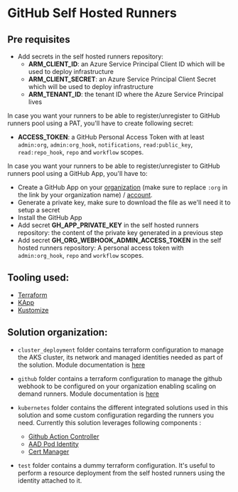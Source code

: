 # GitHub Self Hosted Runners

## Pre requisites

- Add secrets in the self hosted runners repository: 
    - **ARM_CLIENT_ID**: an Azure Service Principal Client ID which will be used to deploy infrastructure
    - **ARM_CLIENT_SECRET**: an Azure Service Principal Client Secret which will be used to deploy infrastructure
    - **ARM_TENANT_ID**: the tenant ID where the Azure Service Principal lives

In case you want your runners to be able to register/unregister to GitHub runners pool using a PAT, you'll have to create following secret: 
    
- **ACCESS_TOKEN**: a GitHub Personal Access Token with at least `admin:org`, `admin:org_hook`, `notifications`, `read:public_key`, `read:repo_hook`, `repo` and `workflow` scopes.

In case you want your runners to be able to register/unregister to GitHub runners pool using a GitHub App, you'll have to:
- Create a GitHub App on your [organization](https://github.com/organizations/:org/settings/apps/new?url=http://github.com/actions-runner-controller/actions-runner-controller&webhook_active=false&public=false&administration=write&organization_self_hosted_runners=write&actions=read&checks=read) (make sure to replace `:org` in the link by your organization name) / [account](https://github.com/settings/apps/new?url=http://github.com/actions-runner-controller/actions-runner-controller&webhook_active=false&public=false&administration=write&actions=read).
- Generate a private key, make sure to download the file as we'll need it to setup a secret
- Install the GitHub App
- Add secret **GH_APP_PRIVATE_KEY** in the self hosted runners repository: the content of the private key generated in a previous step
- Add secret **GH_ORG_WEBHOOK_ADMIN_ACCESS_TOKEN** in the self hosted runners repository: A personal access token with `admin:org_hook`, `repo` and `workflow` scopes.

## Tooling used:
- [Terraform](https://www.terraform.io/)
- [KApp](https://carvel.dev/kapp/)
- [Kustomize](https://kustomize.io/)

## Solution organization:

- `cluster_deployment` folder contains terraform configuration to manage the AKS cluster, its network and managed identities needed as part of the solution. Module documentation is [here](cluster_deployment/module.md)

- `github` folder contains a terraform configuration to manage the github webhook to be configured on your organization enabling scaling on demand runners. Module documentation is [here](github/module.md)

- `kubernetes` folder contains the different integrated solutions used in this solution and some custom configuration regarding the runners you need. Currently this solution leverages following components : 
    - [Github Action Controller](https://github.com/actions-runner-controller/actions-runner-controller)
    - [AAD Pod Identity](https://github.com/Azure/aad-pod-identity)
    - [Cert Manager](https://cert-manager.io/docs/)

- `test` folder contains a dummy terraform configuration. It's useful to perform a resource deployment from the self hosted runners using the identity attached to it.
